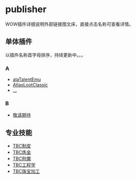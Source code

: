 # publisher
WOW插件详细说明外部链接图文床，直接点击名称可查看详情。


## 单体插件

以插件名称首字母排序，持续更新中。。。

### A

- [alaTalentEmu]()
- [AtlasLootClassic]()
- [...]()

### B

- [敬请期待]()


## 专业技能

- [TBC制皮]()
- [TBC炼金]()
- [TBC附魔]()
- [TBC工程学]()
- [TBC珠宝加工]()